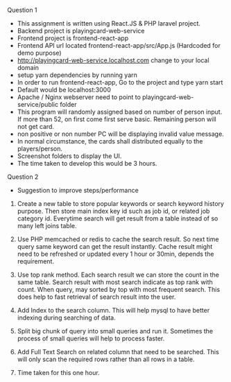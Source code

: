 Question 1
- This assignment is written using React.JS & PHP laravel project.
- Backend project is playingcard-web-service
- Frontend project is frontend-react-app
- Frontend API url located frontend-react-app/src/App.js (Hardcoded for demo purpose)
- http://playingcard-web-service.localhost.com change to your local domain 
- setup yarn dependencies by running
  yarn
- In order to run frontend-react-app, Go to the project and type
  yarn start
- Default would be localhost:3000
- Apache / Nginx webserver need to point to playingcard-web-service/public folder
- This program will randomly assigned based on number of person input. If more than 52, on first come first serve basic. Remaining person will not get card.
- non positive or non number PC will be displaying invalid value message.
- In normal circumstance, the cards shall distributed equally to the players/person.
- Screenshot folders to display the UI.
- The time taken to develop this would be 3 hours.

Question 2
- Suggestion to improve steps/performance
1. Create a new table to store popular keywords or search keyword history purpose. Then store main index key id such as job id, or related job category id.
Everytime search will get result from a table instead of so many left joins table.

2. Use PHP memcached or redis to cache the search result. So next time query same keyword can get the result instantly. Cache result might need to be refreshed or updated every 1 hour or 30min, depends the requirement.

3. Use top rank method. Each search result we can store the count in the same table. Search result with most search indicate as top rank with count. When query, may sorted by top with most frequent search. This does help to fast retrieval of search result into the user.

4. Add Index to the search column. This will help mysql to have better indexing during searching of data.

5. Split big chunk of query into small queries and run it. Sometimes the process of small queries will help to process faster.

6. Add Full Text Search on related column that need to be searched. This will only scan the required rows rather than all rows in  a table.

7. Time taken for this one hour.

